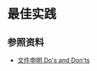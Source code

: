 # 最佳实践

## 参照资料
* [文件申明 Do's and Don'ts](https://www.typescriptlang.org/docs/handbook/declaration-files/do-s-and-don-ts.html)